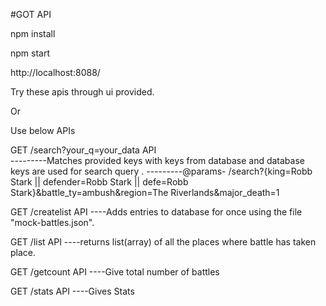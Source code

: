 
#GOT API

npm install

npm start

http://localhost:8088/

Try these apis through ui provided.

Or

Use below APIs

GET /search?your_q=your_data  API  
---------Matches provided keys  with keys from database and database keys are used for search query                                                   .
---------@params- /search?{king=Robb Stark || defender=Robb Stark || defe=Robb Stark}&battle_ty=ambush&region=The Riverlands&major_death=1


GET /createlist API
----Adds entries to database for once using the file "mock-battles.json".  


GET /list API
----returns list(array) of all the places where battle has taken place.


GET /getcount API
----Give total number of battles


GET /stats API
----Gives Stats



